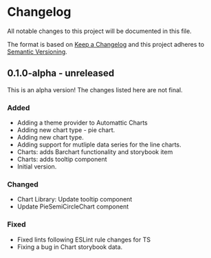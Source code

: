 # Changelog

All notable changes to this project will be documented in this file.

The format is based on [Keep a Changelog](https://keepachangelog.com/en/1.0.0/)
and this project adheres to [Semantic Versioning](https://semver.org/spec/v2.0.0.html).

## 0.1.0-alpha - unreleased

This is an alpha version! The changes listed here are not final.

### Added
- Adding a theme provider to Automattic Charts
- Adding new chart type - pie chart.
- Adding new chart type.
- Adding support for mutliple data series for the line charts.
- Charts: adds Barchart functionality and storybook item
- Charts: adds tooltip component
- Initial version.

### Changed
- Chart Library: Update tooltip component
- Update PieSemiCircleChart component

### Fixed
- Fixed lints following ESLint rule changes for TS
- Fixing a bug in Chart storybook data.
